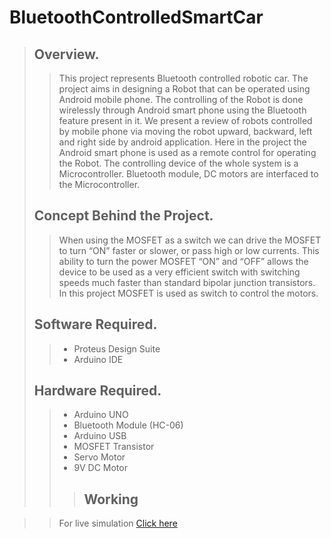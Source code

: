 # BluetoothControlledSmartCar
>## Overview.
>>This project represents Bluetooth controlled robotic car. The project aims in designing a Robot that can be operated using Android mobile phone. The controlling of the Robot is done wirelessly through Android smart phone using the Bluetooth feature present in it. We present a review of robots controlled by mobile phone via moving the robot upward, backward, left and right side by android application. Here in the project the Android smart phone is used as a remote control for operating the Robot. The controlling device of the whole system is a Microcontroller. Bluetooth module, DC motors are interfaced to the Microcontroller.<br/>
> ## Concept Behind the Project.
>>When using the MOSFET as a switch we can drive the MOSFET to turn “ON” faster or slower, or pass high or low currents. This ability to turn the power MOSFET “ON” and “OFF” allows the device to be used as a very efficient switch with switching speeds much faster than standard bipolar junction transistors. In this project MOSFET is used as switch to control the motors.
> ## Software Required.
>>* Proteus Design Suite<br/>
>>* Arduino IDE <br/>
> ## Hardware Required.
>> * Arduino UNO<br/>
>> * Bluetooth Module (HC-06)<br/>
>> * Arduino USB<br/>
>> * MOSFET Transistor<br/>
>> * Servo Motor<br/>
>> * 9V DC Motor<br/> 
>> > ## Working


>> For live simulation [Click here](https://drive.google.com/file/d/1eX_ybm2unucMyOcJHodgW-bIinYgMT90/view) 
